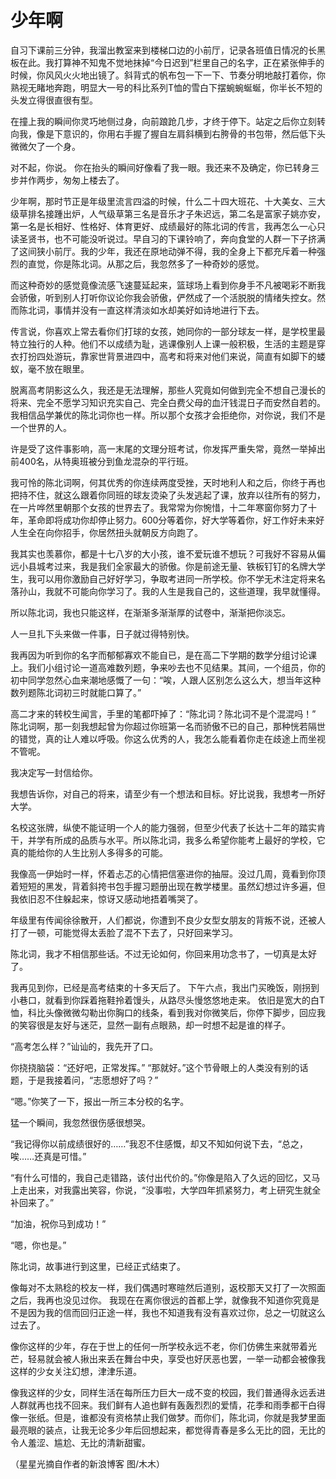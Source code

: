 # 少年啊

自习下课前三分钟，我溜出教室来到楼梯口边的小前厅，记录各班值日情况的长黑板在此。我打算神不知鬼不觉地抹掉“今日迟到”栏里自己的名字，正在紧张伸手的时候，你风风火火地出镜了。斜背式的帆布包一下一下、节奏分明地敲打着你，你熟视无睹地奔跑，明显大一号的科比系列T恤的雪白下摆蜿蜿蜒蜒，你半长不短的头发立得很直很有型。 

在撞上我的瞬间你灵巧地侧过身，向前踉跄几步，才终于停下。站定之后你立刻转向我，像是下意识的，你用右手握了握自左肩斜横到右胯骨的书包带，然后低下头微微欠了一个身。 

对不起，你说。 你在抬头的瞬间好像看了我一眼。我还来不及确定，你已转身三步并作两步，匆匆上楼去了。 

少年啊，那时节正是年级里流言四溢的时候，什么二十四大班花、十大美女、三大级草排名接踵出炉，人气级草第三名是音乐才子朱迟远，第二名是富家子姚亦安，第一名是长相好、性格好、体育更好、成绩最好的陈北词的传言，我再怎么一心只读圣贤书，也不可能没听说过。早自习的下课铃响了，奔向食堂的人群一下子挤满了这间狭小前厅。我的少年，我还在原地动弹不得，我的全身上下都充斥着一种强烈的直觉，你是陈北词。从那之后，我忽然多了一种奇妙的感觉。 

而这种奇妙的感觉竟像流感飞速蔓延起来，篮球场上看到你身手不凡被喝彩不断我会骄傲，听到别人打听你议论你我会骄傲，俨然成了一个活脱脱的情绪失控女。然而陈北词，事情并没有一直这样清淡如水却美好如诗地进行下去。 

传言说，你喜欢上常去看你们打球的女孩，她同你的一部分球友一样，是学校里最特立独行的人种。他们不以成绩为耻，逃课像别人上课一般积极，生活的主题是穿衣打扮四处游玩，靠家世背景进四中，高考和将来对他们来说，简直有如脚下的蝼蚁，毫不放在眼里。 

脱离高考阴影这么久，我还是无法理解，那些人究竟如何做到完全不想自己漫长的将来、完全不愿学习知识充实自己、完全白费父母的血汗钱混日子而安然自若的。我相信品学兼优的陈北词你也一样。所以那个女孩才会拒绝你，对你说，我们不是一个世界的人。 

许是受了这件事影响，高一末尾的文理分班考试，你发挥严重失常，竟然一举掉出前400名，从特奥班被分到鱼龙混杂的平行班。 

我可怜的陈北词啊，何其优秀的你连续两度受挫，天时地利人和之后，你终于再也把持不住，就这么跟着你同班的球友烫染了头发逃起了课，放弃以往所有的努力，在一片哗然里朝那个女孩的世界去了。我常常为你惋惜，十二年寒窗你努力了十年，革命即将成功你却停止努力。600分等着你，好大学等着你，好工作好未来好人生全在向你招手，你居然扭头就朝反方向跑了。 

我其实也羡慕你，都是十七八岁的大小孩，谁不爱玩谁不想玩？可我好不容易从偏远小县城考过来，我是我们全家最大的骄傲。你是前途无量、铁板钉钉的名牌大学生，我可以用你激励自己好好学习，争取考进同一所学校。你不学无术注定将来名落孙山，我就不可能向你学习了。我的人生是我自己的，这些道理，我早就懂得。 

所以陈北词，我也只能这样，在渐渐多渐渐厚的试卷中，渐渐把你淡忘。 

人一旦扎下头来做一件事，日子就过得特别快。 

我再因为听到你的名字而郁郁寡欢不能自已，是在高二下学期的数学分组讨论课上。我们小组讨论一道高难数列题，争来吵去也不见结果。其间，一个组员，你的初中同学忽然心血来潮地感慨了一句：“唉，人跟人区别怎么这么大，想当年这种数列题陈北词初三时就能口算了。” 

高二才来的转校生闻言，手里的笔都吓掉了：“陈北词？陈北词不是个混混吗！” 陈北词啊，那一刻我想起曾为你超过你班第一名而骄傲不已的自己，那种恍若隔世的错觉，真的让人难以呼吸。你这么优秀的人，我怎么能看着你走在歧途上而坐视不管呢。 

我决定写一封信给你。 

我想告诉你，对自己的将来，请至少有一个想法和目标。好比说我，我想考一所好大学。 

名校这张牌，纵使不能证明一个人的能力强弱，但至少代表了长达十二年的踏实肯干，并学有所成的品质与水平。所以陈北词，我多么希望你能考上最好的学校，它真的能给你的人生比别人多得多的可能。 

我像高一伊始时一样，怀着忐忑的心情把信塞进你的抽屉。没过几周，竟看到你顶着短短的黑发，背着斜挎书包手握习题册出现在教学楼里。虽然幻想过许多遍，但我依旧忍不住躲起来，惊讶又感动地捂着嘴哭了。 

年级里有传闻徐徐散开，人们都说，你遭到不良少女型女朋友的背叛不说，还被人打了一顿，可能觉得太丢脸了混不下去了，只好回来学习。 

陈北词，我才不相信那些话。不过无论如何，你回来用功念书了，一切真是太好了。 

我再见到你，已经是高考结束的十多天后了。 下午六点，我出门买晚饭，刚拐到小巷口，就看到你踩着拖鞋拎着馒头，从路尽头慢悠悠地走来。 依旧是宽大的白T 恤，科比头像微微勾勒出你胸口的线条，看到我对你微笑后，你停下脚步，回应我的笑容很是友好与迷茫，显然一副有点眼熟，却一时想不起是谁的样子。 

“高考怎么样？”讪讪的，我先开了口。 

你挠挠脑袋：“还好吧，正常发挥。” “那就好。”这个节骨眼上的人类没有别的话题，于是我接着问，“志愿想好了吗？” 

“嗯。”你笑了一下，报出一所三本分校的名字。 

猛一个瞬间，我忽然很伤感很想哭。 

“我记得你以前成绩很好的……”我忍不住感慨，却又不知如何说下去，“总之，唉……还真是可惜。” 

“有什么可惜的，我自己走错路，该付出代价的。”你像是陷入了久远的回忆，又马上走出来，对我露出笑容，你说，“没事啦，大学四年抓紧努力，考上研究生就全补回来了。” 

“加油，祝你马到成功！” 

“嗯，你也是。” 

陈北词，故事进行到这里，已经正式结束了。 

像每对不太熟稔的校友一样，我们偶遇时寒暄然后道别，返校那天又打了一次照面之后，我再也没见过你。 我现在在离你很远的首都上学，就像我不知道你究竟是不是因为我的信而回归正途一样，我也不知道我有没有喜欢过你，总之一切就这么过去了。 

像你这样的少年，存在于世上的任何一所学校永远不老，你们仿佛生来就带着光芒，轻易就会被人揪出来丢在舞台中央，享受也好厌恶也罢，一举一动都会被像我这样的少女关注幻想，津津乐道。 

像我这样的少女，同样生活在每所压力巨大一成不变的校园，我们普通得永远丢进人群就再也找不回来。我们鲜有人追也鲜有轰轰烈烈的爱情，花季和雨季都干白得像一张纸。但是，谁都没有资格禁止我们做梦。而你们，陈北词，你就是我梦里面最亮眼的装点，让我无论多少年后回想起来，都觉得青春是多么无比的囧，无比的令人羞涩、尴尬、无比的清新甜蜜。 

（星星光摘自作者的新浪博客 图/木木）